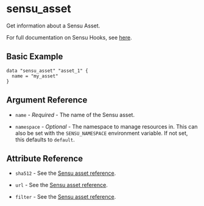 # sensu_asset

Get information about a Sensu Asset.

For full documentation on Sensu Hooks, see [here](https://docs.sensu.io/sensu-go/5.0/reference/assets).

## Basic Example

```hcl
data "sensu_asset" "asset_1" {
  name = "my_asset"
}
```

## Argument Reference

* `name` - *Required* - The name of the Sensu asset.

* `namespace` - *Optional* - The namespace to manage resources in. This can
  also be set with the `SENSU_NAMESPACE` environment variable. If not set,
  this defaults to `default`.


## Attribute Reference

* `sha512` - See the [Sensu asset reference](https://docs.sensu.io/sensu-go/5.0/reference/assets/).

* `url` - See the [Sensu asset reference](https://docs.sensu.io/sensu-go/5.0/reference/assets/).

* `filter` - See the [Sensu asset reference](https://docs.sensu.io/sensu-go/5.0/reference/assets/).

